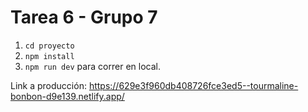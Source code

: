 # Tarea 6 - Grupo 7

1. `cd proyecto`
2. `npm install`
3. `npm run dev` para correr en local.


Link a producción: https://629e3f960db408726fce3ed5--tourmaline-bonbon-d9e139.netlify.app/
